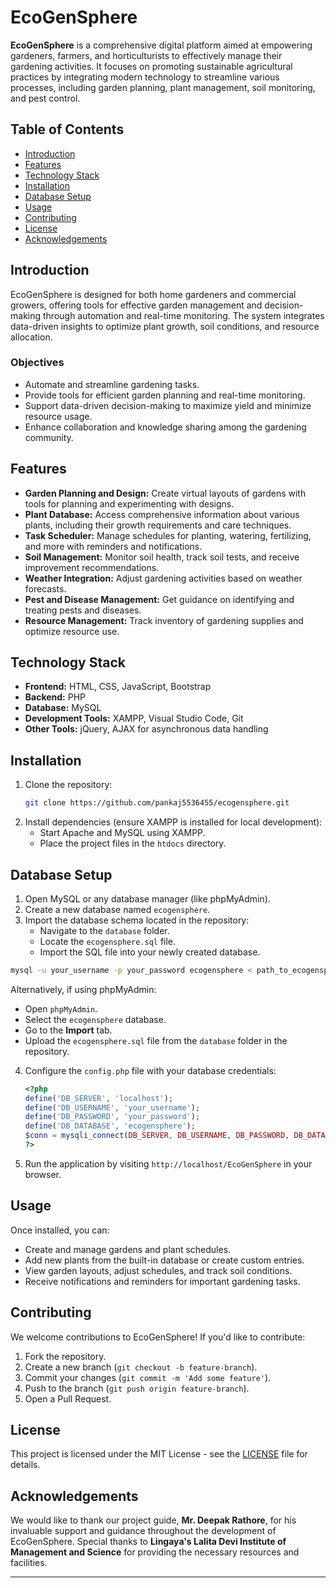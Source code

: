 
# EcoGenSphere

**EcoGenSphere** is a comprehensive digital platform aimed at empowering gardeners, farmers, and horticulturists to effectively manage their gardening activities. It focuses on promoting sustainable agricultural practices by integrating modern technology to streamline various processes, including garden planning, plant management, soil monitoring, and pest control.

## Table of Contents
- [Introduction](#introduction)
- [Features](#features)
- [Technology Stack](#technology-stack)
- [Installation](#installation)
- [Database Setup](#database-setup)
- [Usage](#usage)
- [Contributing](#contributing)
- [License](#license)
- [Acknowledgements](#acknowledgements)

## Introduction
EcoGenSphere is designed for both home gardeners and commercial growers, offering tools for effective garden management and decision-making through automation and real-time monitoring. The system integrates data-driven insights to optimize plant growth, soil conditions, and resource allocation.

### Objectives
- Automate and streamline gardening tasks.
- Provide tools for efficient garden planning and real-time monitoring.
- Support data-driven decision-making to maximize yield and minimize resource usage.
- Enhance collaboration and knowledge sharing among the gardening community.

## Features
- **Garden Planning and Design:** Create virtual layouts of gardens with tools for planning and experimenting with designs.
- **Plant Database:** Access comprehensive information about various plants, including their growth requirements and care techniques.
- **Task Scheduler:** Manage schedules for planting, watering, fertilizing, and more with reminders and notifications.
- **Soil Management:** Monitor soil health, track soil tests, and receive improvement recommendations.
- **Weather Integration:** Adjust gardening activities based on weather forecasts.
- **Pest and Disease Management:** Get guidance on identifying and treating pests and diseases.
- **Resource Management:** Track inventory of gardening supplies and optimize resource use.

## Technology Stack
- **Frontend:** HTML, CSS, JavaScript, Bootstrap
- **Backend:** PHP
- **Database:** MySQL
- **Development Tools:** XAMPP, Visual Studio Code, Git
- **Other Tools:** jQuery, AJAX for asynchronous data handling

## Installation
1. Clone the repository:
    ```bash
    git clone https://github.com/pankaj5536455/ecogensphere.git
    ```
2. Install dependencies (ensure XAMPP is installed for local development):
    - Start Apache and MySQL using XAMPP.
    - Place the project files in the `htdocs` directory.

## Database Setup
1. Open MySQL or any database manager (like phpMyAdmin).
2. Create a new database named `ecogensphere`.
3. Import the database schema located in the repository:
    - Navigate to the `database` folder.
    - Locate the `ecogensphere.sql` file.
    - Import the SQL file into your newly created database.

```bash
mysql -u your_username -p your_password ecogensphere < path_to_ecogensphere.sql
```

Alternatively, if using phpMyAdmin:
- Open `phpMyAdmin`.
- Select the `ecogensphere` database.
- Go to the **Import** tab.
- Upload the `ecogensphere.sql` file from the `database` folder in the repository.

4. Configure the `config.php` file with your database credentials:
    ```php
    <?php
    define('DB_SERVER', 'localhost');
    define('DB_USERNAME', 'your_username');
    define('DB_PASSWORD', 'your_password');
    define('DB_DATABASE', 'ecogensphere');
    $conn = mysqli_connect(DB_SERVER, DB_USERNAME, DB_PASSWORD, DB_DATABASE);
    ?>
    ```

5. Run the application by visiting `http://localhost/EcoGenSphere` in your browser.

## Usage
Once installed, you can:
- Create and manage gardens and plant schedules.
- Add new plants from the built-in database or create custom entries.
- View garden layouts, adjust schedules, and track soil conditions.
- Receive notifications and reminders for important gardening tasks.

## Contributing
We welcome contributions to EcoGenSphere! If you'd like to contribute:
1. Fork the repository.
2. Create a new branch (`git checkout -b feature-branch`).
3. Commit your changes (`git commit -m 'Add some feature'`).
4. Push to the branch (`git push origin feature-branch`).
5. Open a Pull Request.

## License
This project is licensed under the MIT License - see the [LICENSE](LICENSE) file for details.

## Acknowledgements
We would like to thank our project guide, **Mr. Deepak Rathore**, for his invaluable support and guidance throughout the development of EcoGenSphere. Special thanks to **Lingaya's Lalita Devi Institute of Management and Science** for providing the necessary resources and facilities.

---
